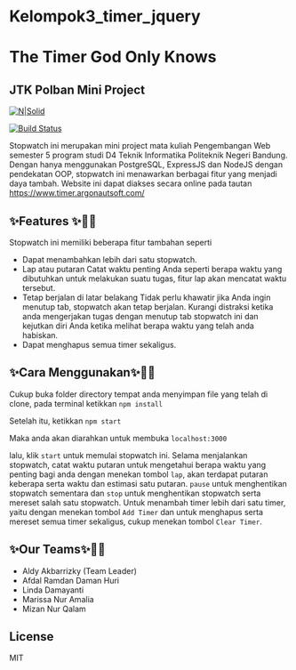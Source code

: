 # Kelompok3_timer_jquery
# The Timer God Only Knows
## JTK Polban Mini Project

[![N|Solid](https://cldup.com/dTxpPi9lDf.thumb.png)](https://nodesource.com/products/nsolid)

[![Build Status](https://travis-ci.org/joemccann/dillinger.svg?branch=master)](https://travis-ci.org/joemccann/dillinger)

Stopwatch ini merupakan mini project mata kuliah Pengembangan Web semester 5 program studi D4 Teknik Informatika Politeknik Negeri Bandung. Dengan hanya menggunakan PostgreSQL, ExpressJS dan NodeJS  dengan pendekatan OOP, stopwatch ini menawarkan berbagai fitur yang menjadi daya tambah. Website ini dapat diakses secara online pada tautan https://www.timer.argonautsoft.com/


## ✨Features ✨🐱‍👓
Stopwatch ini memiliki beberapa fitur tambahan seperti
- Dapat menambahkan lebih dari satu stopwatch.
- Lap atau putaran Catat waktu penting Anda seperti berapa waktu yang dibutuhkan untuk melakukan suatu tugas, fitur lap akan mencatat waktu tersebut.
- Tetap berjalan di latar belakang Tidak perlu khawatir jika Anda ingin menutup tab, stopwatch akan tetap berjalan. Kurangi distraksi ketika anda mengerjakan tugas dengan menutup tab stopwatch ini dan kejutkan diri Anda ketika melihat berapa waktu yang telah anda habiskan.
- Dapat menghapus semua timer sekaligus.

##  ✨Cara Menggunakan✨🐱‍💻
Cukup buka folder directory tempat anda menyimpan file yang telah di clone, pada terminal ketikkan 
```npm install```

Setelah itu, ketikkan 
```npm start``` 

Maka anda akan diarahkan untuk membuka 
```localhost:3000```

lalu,  klik ```start``` untuk memulai stopwatch ini. Selama menjalankan stopwatch, catat waktu putaran untuk mengetahui berapa waktu yang penting bagi anda dengan menekan tombol ```lap```, akan terdapat putaran keberapa serta waktu dan estimasi satu putaran. ```pause``` untuk menghentikan stopwatch sementara dan ```stop``` untuk menghentikan stopwatch serta mereset salah satu stopwatch.
Untuk menambah timer lebih dari satu timer, yaitu dengan menekan tombol ```Add Timer``` dan untuk menghapus serta mereset semua timer sekaligus, cukup menekan tombol ```Clear Timer```.

##  ✨Our Teams✨🐱‍🏍

- Aldy Akbarrizky (Team Leader) 
- Afdal Ramdan Daman Huri
- Linda Damayanti
- Marissa Nur Amalia
- Mizan Nur Qalam
## License

MIT


